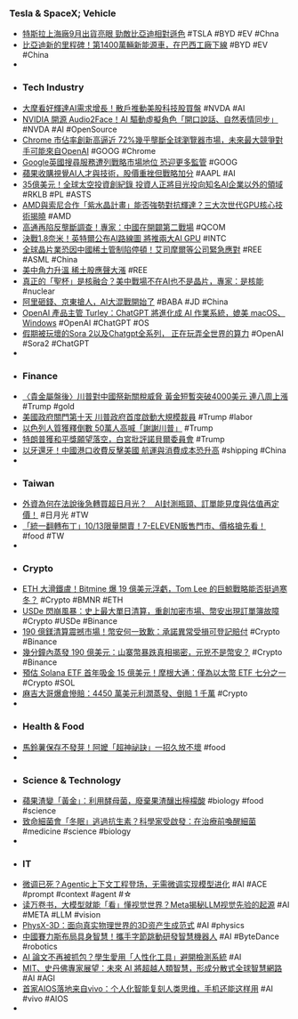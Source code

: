### Tesla & SpaceX; Vehicle
- [特斯拉上海廠9月出貨亮眼 勁敵比亞迪相對遜色](https://money.udn.com/money/story/5603/9064273) #TSLA #BYD #EV #Chna
- [比亞迪新的里程碑！第1400萬輛新能源車，在巴西工廠下線](https://hao.cnyes.com/post/199903) #BYD #EV #China
-
- ### Tech Industry
- [大摩看好輝達AI需求增長！散戶推動美股科技股買盤](https://news.cnyes.com/news/id/6187386) #NVDA #AI
- [NVIDIA 開源 Audio2Face！AI 驅動虛擬角色「開口說話、自然表情同步」](https://www.techbang.com/posts/125656-nvidia-open-source-audio2face-ai-virtual-character) #NVDA #AI #OpenSource
- [Chrome 市佔率創新高逼近 72%幾乎壟斷全球瀏覽器市場，未來最大競爭對手可能來自OpenAI](https://www.techbang.com/posts/125755-chrome-market-share-openai-threat) #GOOG #Chrome
- [Google英國搜尋服務遭列戰略市場地位 恐迎更多監管](https://news.cnyes.com/news/id/6186564) #GOOG
- [蘋果收購視覺AI人才與技術，股價重挫但戰略加分](https://www.forecastock.tw/article/cmoneyairesearcher-f44092b3-a6ed-11f0-903b-16c74b53a124) #AAPL #AI
- [35億美元！全球太空投資創紀錄 投資人正將目光投向知名AI企業以外的領域](https://news.cnyes.com/news/id/6186424) #RKLB #PL #ASTS
- [AMD與索尼合作「紫水晶計畫」能否強勢對抗輝達？三大次世代GPU核心技術揭曉](https://news.cnyes.com/news/id/6187161) #AMD
- [高通再陷反壟斷調查！專家：中國在開闢第二戰場](https://news.cnyes.com/news/id/6186594) #QCOM
- [決戰1.8奈米！英特爾公布AI路線圖 將推兩大AI GPU](https://news.cnyes.com/news/id/6186856) #INTC
- [全球晶片業恐因中國稀土管制陷停頓！艾司摩爾等公司緊急應對](https://news.cnyes.com/news/id/6187516) #REE #ASML #China
- [美中角力升溫 稀土股應聲大漲](https://news.cnyes.com/news/id/6186697) #REE
- [真正的「聖杯」是核融合？美中戰場不在AI也不是晶片，專家：是核能](https://www.gvm.com.tw/article/124910) #nuclear
- [阿里砸錢、京東搶人，AI大混戰開始了](https://hao.cnyes.com/post/199884) #BABA #JD #China
- [OpenAI 產品主管 Turley：ChatGPT 將進化成 AI 作業系統，媲美 macOS、Windows](https://abmedia.io/openai-nick-turley-chatgpt-evolve-into-ai-operating-system) #OpenAI #ChatGPT #OS
- [假期被玩壞的Sora 2以及Chatgpt全系列， 正在玩弄全世界的算力](https://www.techbang.com/posts/125860-sora-chatgpt-ai-power-overload) #OpenAI #Sora2 #ChatGPT
-
- ### Finance
- [〈貴金屬盤後〉川普對中國祭新關稅威脅 黃金短暫突破4000美元 連八周上漲](https://www.rfi.fr/tw/中國/20251010-中國加強在主要港口對英偉達ai芯片等半導體貨物的檢查) #Trump #gold
- [美國政府關門第十天 川普政府首度啟動大規模裁員](https://news.cnyes.com/news/id/6186731) #Trump #labor
- [以色列人質獲釋倒數 50萬人高喊「謝謝川普」](https://www.worldjournal.com/wj/story/123308/9064482) #Trump
- [特朗普獲和平獎願望落空，白宮批評諾貝爾委員會](https://www.bbc.com/zhongwen/articles/c79v29zqwwlo/trad) #Trump
- [以牙還牙！中國港口收費反擊美國 航運與消費成本恐升高](https://news.cnyes.com/news/id/6186474) #shipping #China
-
- ### Taiwan
- [外資為何在法說後急轉買超日月光？　AI封測瓶頸、訂單能見度與估值再定價！](https://finance.ettoday.net/news/3048811) #日月光 #TW
- [「統一翻轉布丁」10/13限量開賣！7-ELEVEN販售門市、價格搶先看！](https://www.cosmopolitan.com/tw/lifestyle/hot-topics/g68894454/7-eleven-1009/) #food #TW
-
- ### Crypto
- [ETH 大滑鐵盧！Bitmine 爆 19 億美元浮虧，Tom Lee 的巨鯨戰略能否挺過寒冬？](https://abmedia.io/eth-dip-bitmine-with-huge-deficit) #Crypto #BMNR #ETH
- [USDe 閃崩風暴：史上最大單日清算，重創加密市場、幣安出現訂單簿故障](https://abmedia.io/usde-crashed-down) #Crypto #USDe #Binance
- [190 億鎂清算震撼市場！幣安何一致歉：承諾異常受損可登記賠付](https://zombit.info/binance-he-yi-promised-that-abnormal-losses-can-be-registered-for-compensation/) #Crypto #Binance
- [幾分鐘內蒸發 190 億美元：山寨幣暴跌真相揭密，元兇不是幣安？](https://abmedia.io/order-book-behind-liquidation-crisis) #Crypto #Binance
- [預估 Solana ETF 首年吸金 15 億美元！摩根大通：僅為以太幣 ETF 七分之一](https://blockcast.it/2025/10/10/jpmorgan-says-solana-etfs-could-see-inflows-of-around-1-5-billion-in-first-year/) #Crypto #SOL
- [麻吉大哥爆倉慘賠：4450 萬美元利潤蒸發、倒賠 1 千萬](https://abmedia.io/machi-big-brother-fully-liquidated) #Crypto
-
- ### Health & Food
- [馬鈴薯保存不發芽！阿嬤「超神祕訣」一招久放不壞](https://www.energyedu.tw/news/馬鈴薯保存不發芽！阿嬤「超神祕訣」一招久放不/) #food
-
- ### Science & Technology
- [蘋果渣變「黃金」：利用酵母菌，廢棄果渣釀出檸檬酸](https://technews.tw/2025/10/11/utilization-of-apple-pomace-as-a-novel-substrate-for-citric-acid-production-by-yarrowia-lipolytica/) #biology #food #science
- [致命細菌會「冬眠」逃過抗生素？科學家受啟發：在治療前喚醒細菌](https://technews.tw/2025/10/11/polymyxins/) #medicine #science #biology
-
- ### IT
- [微调已死？Agentic上下文工程登场，无需微调实现模型进化](https://www.jiqizhixin.com/articles/2025-10-11-2) #AI #ACE #prompt #context #agent #☆
- [读万卷书，大模型就能「看」懂视觉世界？Meta揭秘LLM视觉先验的起源](https://www.jiqizhixin.com/articles/2025-10-11-3) #AI #META #LLM #vision
- [PhysX-3D：面向真实物理世界的3D资产生成范式](https://www.jiqizhixin.com/articles/2025-10-11-7) #AI #physics
- [中國賽力斯布局具身智慧！攜手字節跳動研發智慧機器人](https://news.cnyes.com/news/id/6187214) #AI #ByteDance #robotics
- [AI 論文不再被抓包？學生愛用「人性化工具」避開檢測系統](https://technews.tw/2025/10/12/ai-humanizer/) #AI
- [MIT、史丹佛專家展望：未來 AI 將超越人類智慧，形成分散式全球智慧網路](https://technews.tw/2025/10/11/taking-another-big-leap-in-ai-progress/) #AI #AGI
- [首家AIOS落地来自vivo：个人化智能复刻人类思维，手机还能这样用](https://www.jiqizhixin.com/articles/2025-10-11-5) #AI #vivo #AIOS
-